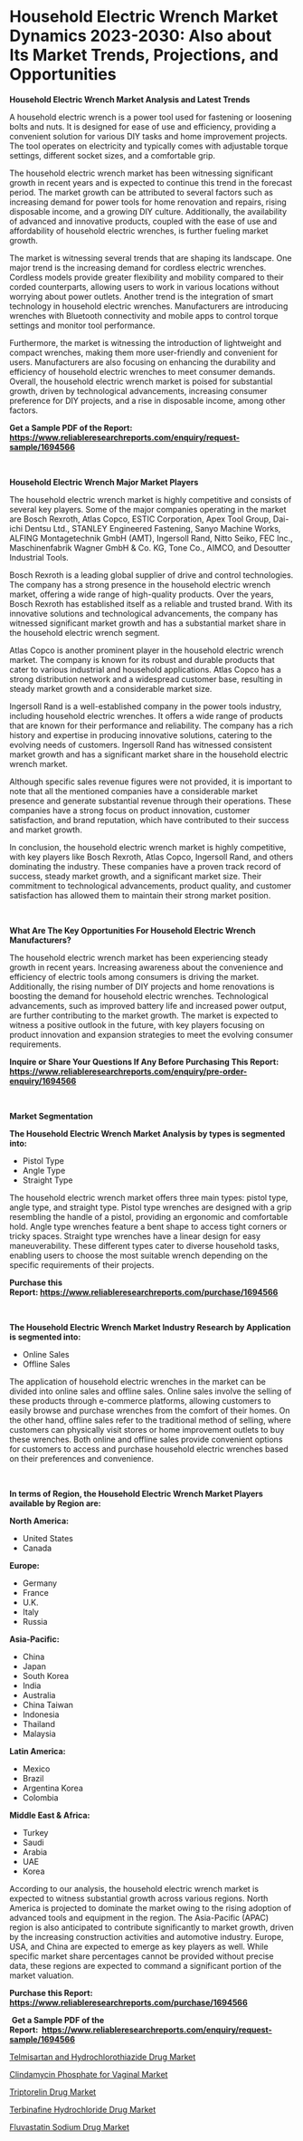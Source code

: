 <p><h1>Household Electric Wrench Market Dynamics 2023-2030: Also about Its Market Trends, Projections, and Opportunities</h1></p><p><strong>Household Electric Wrench Market Analysis and Latest Trends</strong></p>
<p><p>A household electric wrench is a power tool used for fastening or loosening bolts and nuts. It is designed for ease of use and efficiency, providing a convenient solution for various DIY tasks and home improvement projects. The tool operates on electricity and typically comes with adjustable torque settings, different socket sizes, and a comfortable grip.</p><p>The household electric wrench market has been witnessing significant growth in recent years and is expected to continue this trend in the forecast period. The market growth can be attributed to several factors such as increasing demand for power tools for home renovation and repairs, rising disposable income, and a growing DIY culture. Additionally, the availability of advanced and innovative products, coupled with the ease of use and affordability of household electric wrenches, is further fueling market growth.</p><p>The market is witnessing several trends that are shaping its landscape. One major trend is the increasing demand for cordless electric wrenches. Cordless models provide greater flexibility and mobility compared to their corded counterparts, allowing users to work in various locations without worrying about power outlets. Another trend is the integration of smart technology in household electric wrenches. Manufacturers are introducing wrenches with Bluetooth connectivity and mobile apps to control torque settings and monitor tool performance.</p><p>Furthermore, the market is witnessing the introduction of lightweight and compact wrenches, making them more user-friendly and convenient for users. Manufacturers are also focusing on enhancing the durability and efficiency of household electric wrenches to meet consumer demands. Overall, the household electric wrench market is poised for substantial growth, driven by technological advancements, increasing consumer preference for DIY projects, and a rise in disposable income, among other factors.</p></p>
<p><strong>Get a Sample PDF of the Report:&nbsp; <a href="https://www.reliableresearchreports.com/enquiry/request-sample/1694566">https://www.reliableresearchreports.com/enquiry/request-sample/1694566</a></strong></p>
<p>&nbsp;</p>
<p><strong>Household Electric Wrench Major Market Players</strong></p>
<p><p>The household electric wrench market is highly competitive and consists of several key players. Some of the major companies operating in the market are Bosch Rexroth, Atlas Copco, ESTIC Corporation, Apex Tool Group, Dai-ichi Dentsu Ltd., STANLEY Engineered Fastening, Sanyo Machine Works, ALFING Montagetechnik GmbH (AMT), Ingersoll Rand, Nitto Seiko, FEC Inc., Maschinenfabrik Wagner GmbH & Co. KG, Tone Co., AIMCO, and Desoutter Industrial Tools.</p><p>Bosch Rexroth is a leading global supplier of drive and control technologies. The company has a strong presence in the household electric wrench market, offering a wide range of high-quality products. Over the years, Bosch Rexroth has established itself as a reliable and trusted brand. With its innovative solutions and technological advancements, the company has witnessed significant market growth and has a substantial market share in the household electric wrench segment.</p><p>Atlas Copco is another prominent player in the household electric wrench market. The company is known for its robust and durable products that cater to various industrial and household applications. Atlas Copco has a strong distribution network and a widespread customer base, resulting in steady market growth and a considerable market size.</p><p>Ingersoll Rand is a well-established company in the power tools industry, including household electric wrenches. It offers a wide range of products that are known for their performance and reliability. The company has a rich history and expertise in producing innovative solutions, catering to the evolving needs of customers. Ingersoll Rand has witnessed consistent market growth and has a significant market share in the household electric wrench market.</p><p>Although specific sales revenue figures were not provided, it is important to note that all the mentioned companies have a considerable market presence and generate substantial revenue through their operations. These companies have a strong focus on product innovation, customer satisfaction, and brand reputation, which have contributed to their success and market growth.</p><p>In conclusion, the household electric wrench market is highly competitive, with key players like Bosch Rexroth, Atlas Copco, Ingersoll Rand, and others dominating the industry. These companies have a proven track record of success, steady market growth, and a significant market size. Their commitment to technological advancements, product quality, and customer satisfaction has allowed them to maintain their strong market position.</p></p>
<p>&nbsp;</p>
<p><strong>What Are The Key Opportunities For Household Electric Wrench Manufacturers?</strong></p>
<p><p>The household electric wrench market has been experiencing steady growth in recent years. Increasing awareness about the convenience and efficiency of electric tools among consumers is driving the market. Additionally, the rising number of DIY projects and home renovations is boosting the demand for household electric wrenches. Technological advancements, such as improved battery life and increased power output, are further contributing to the market growth. The market is expected to witness a positive outlook in the future, with key players focusing on product innovation and expansion strategies to meet the evolving consumer requirements.</p></p>
<p><strong>Inquire or Share Your Questions If Any Before Purchasing This Report: <a href="https://www.reliableresearchreports.com/enquiry/pre-order-enquiry/1694566">https://www.reliableresearchreports.com/enquiry/pre-order-enquiry/1694566</a></strong></p>
<p>&nbsp;</p>
<p><strong>Market Segmentation</strong></p>
<p><strong>The Household Electric Wrench Market Analysis by types is segmented into:</strong></p>
<p><ul><li>Pistol Type</li><li>Angle Type</li><li>Straight Type</li></ul></p>
<p><p>The household electric wrench market offers three main types: pistol type, angle type, and straight type. Pistol type wrenches are designed with a grip resembling the handle of a pistol, providing an ergonomic and comfortable hold. Angle type wrenches feature a bent shape to access tight corners or tricky spaces. Straight type wrenches have a linear design for easy maneuverability. These different types cater to diverse household tasks, enabling users to choose the most suitable wrench depending on the specific requirements of their projects.</p></p>
<p><strong>Purchase this Report:&nbsp;<a href="https://www.reliableresearchreports.com/purchase/1694566">https://www.reliableresearchreports.com/purchase/1694566</a></strong></p>
<p>&nbsp;</p>
<p><strong>The Household Electric Wrench Market Industry Research by Application is segmented into:</strong></p>
<p><ul><li>Online Sales</li><li>Offline Sales</li></ul></p>
<p><p>The application of household electric wrenches in the market can be divided into online sales and offline sales. Online sales involve the selling of these products through e-commerce platforms, allowing customers to easily browse and purchase wrenches from the comfort of their homes. On the other hand, offline sales refer to the traditional method of selling, where customers can physically visit stores or home improvement outlets to buy these wrenches. Both online and offline sales provide convenient options for customers to access and purchase household electric wrenches based on their preferences and convenience.</p></p>
<p>&nbsp;</p>
<p><strong>In terms of Region, the Household Electric Wrench Market Players available by Region are:</strong></p>
<p>
    <p> <strong> North America: </strong>
        <ul>
            <li>United States</li>
            <li>Canada</li>
        </ul>
        </p> 
    <p> <strong> Europe: </strong>
        <ul>
            <li>Germany</li>
            <li>France</li>
            <li>U.K.</li>
            <li>Italy</li>
            <li>Russia</li>
        </ul>
        </p> 
    <p> <strong> Asia-Pacific: </strong>
        <ul>
            <li>China</li>
            <li>Japan</li>
            <li>South Korea</li>
            <li>India</li>
            <li>Australia</li>
            <li>China Taiwan</li>
            <li>Indonesia</li>
            <li>Thailand</li>
            <li>Malaysia</li>
        </ul>
        </p> 
    <p> <strong> Latin America: </strong>
        <ul>
            <li>Mexico</li>
            <li>Brazil</li>
            <li>Argentina Korea</li>
            <li>Colombia</li>
        </ul>
        </p> 
    <p> <strong> Middle East & Africa: </strong>
        <ul>
            <li>Turkey</li>
            <li>Saudi</li>
            <li>Arabia</li>
            <li>UAE</li>
            <li>Korea</li>
        </ul>
    </p>
    </p>
<p><p>According to our analysis, the household electric wrench market is expected to witness substantial growth across various regions. North America is projected to dominate the market owing to the rising adoption of advanced tools and equipment in the region. The Asia-Pacific (APAC) region is also anticipated to contribute significantly to market growth, driven by the increasing construction activities and automotive industry. Europe, USA, and China are expected to emerge as key players as well. While specific market share percentages cannot be provided without precise data, these regions are expected to command a significant portion of the market valuation.</p></p>
<p><strong>Purchase this Report: <a href="https://www.reliableresearchreports.com/purchase/1694566">https://www.reliableresearchreports.com/purchase/1694566</a></strong></p>
<p>&nbsp;<strong>Get a Sample PDF of the Report:&nbsp;&nbsp;<a href="https://www.reliableresearchreports.com/enquiry/request-sample/1694566">https://www.reliableresearchreports.com/enquiry/request-sample/1694566</a></strong></p>
<p><strong></strong></p>
<p><p><a href="https://www.linkedin.com/pulse/telmisartan-hydrochlorothiazide-drug-market-challenges-opportunities/">Telmisartan and Hydrochlorothiazide Drug Market</a></p><p><a href="https://www.linkedin.com/pulse/clindamycin-phosphate-vaginal-market-size-share-amp-trends/">Clindamycin Phosphate for Vaginal Market</a></p><p><a href="https://www.linkedin.com/pulse/triptorelin-drug-market-share-amp-new-trends-analysis-report/">Triptorelin Drug Market</a></p><p><a href="https://www.linkedin.com/pulse/terbinafine-hydrochloride-drug-market-challenges-opportunities/">Terbinafine Hydrochloride Drug Market</a></p><p><a href="https://www.linkedin.com/pulse/fluvastatin-sodium-drug-market-size-share-global-analysis/">Fluvastatin Sodium Drug Market</a></p></p>